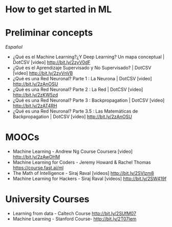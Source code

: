 # How to get started in ML

# Preliminar concepts
_Español_
* ¿Qué es el Machine Learning?¿Y Deep Learning? Un mapa conceptual | DotCSV [video] http://bit.ly/2zyV0dF
* ¿Qué es el Aprendizaje Supervisado y No Supervisado? | DotCSV [video] http://bit.ly/2zyVnVB
* ¿Qué es una Red Neuronal? Parte 1 : La Neurona | DotCSV [video] http://bit.ly/2zAnOSU
* ¿Qué es una Red Neuronal? Parte 2 : La Red | DotCSV [video] http://bit.ly/2zKW5zd
* ¿Qué es una Red Neuronal? Parte 3 : Backpropagation | DotCSV [video] http://bit.ly/2zAT4RH
* ¿Qué es una Red Neuronal? Parte 3.5 : Las Matemáticas de Backpropagation | DotCSV [video] http://bit.ly/2zAnOSU

# MOOCs
* Machine Learning - Andrew Ng Course Coursera [video] http://bit.ly/2zAwOHM
* Machine Learning for Coders - Jeremy Howard & Rachel Thomas https://course.fast.ai/ml
* The Math of Intelligence - Siraj Raval [videos] http://bit.ly/2SVlzm8
* Machine Learning for Hackers - Siraj Raval [videos] http://bit.ly/2SW419f

# University Courses
* Learning from data - Caltech Course  http://bit.ly/2SUfM07
* Machine Learning - Stanford Course- http://bit.ly/2T07Iem

